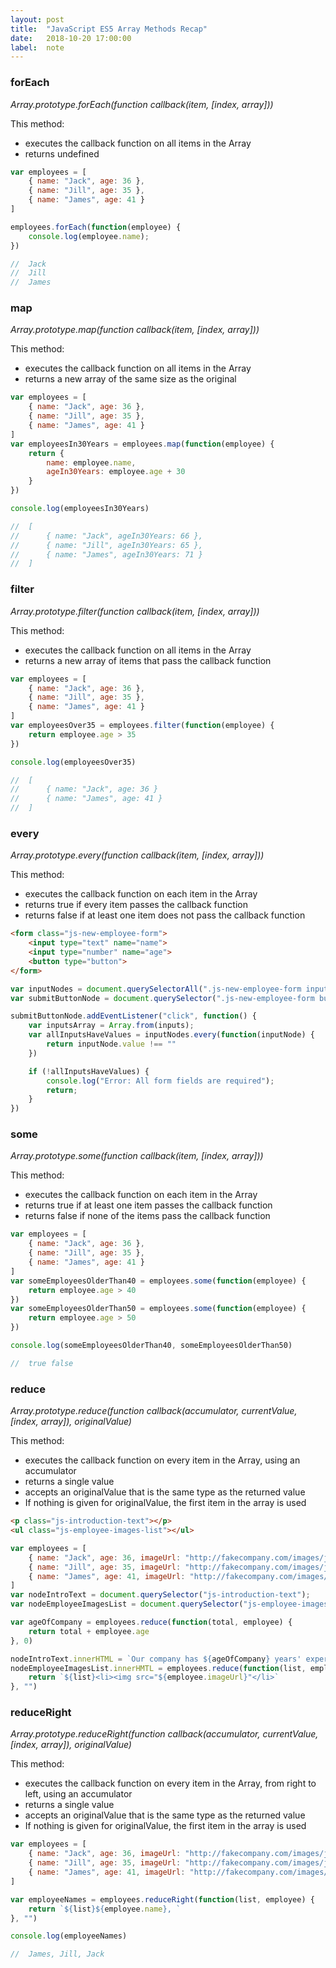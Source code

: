 ```yaml
---
layout: post
title:  "JavaScript ES5 Array Methods Recap"
date:   2018-10-20 17:00:00
label:  note
---
```


### forEach
*Array.prototype.forEach(function callback(item, [index, array]))*

This method:
* executes the callback function on all items in the Array
* returns undefined

```javascript
var employees = [
    { name: "Jack", age: 36 },
    { name: "Jill", age: 35 },
    { name: "James", age: 41 }
]

employees.forEach(function(employee) {
    console.log(employee.name);
})

//  Jack
//  Jill
//  James
```

### map
*Array.prototype.map(function callback(item, [index, array]))*

This method:
* executes the callback function on all items in the Array
* returns a new array of the same size as the original

```javascript
var employees = [
    { name: "Jack", age: 36 },
    { name: "Jill", age: 35 },
    { name: "James", age: 41 }
]
var employeesIn30Years = employees.map(function(employee) {
    return {
        name: employee.name,
        ageIn30Years: employee.age + 30
    }
})

console.log(employeesIn30Years)

//  [
//      { name: "Jack", ageIn30Years: 66 },
//      { name: "Jill", ageIn30Years: 65 },
//      { name: "James", ageIn30Years: 71 }
//  ]
```

### filter
*Array.prototype.filter(function callback(item, [index, array]))*

This method:
* executes the callback function on all items in the Array
* returns a new array of items that pass the callback function

```javascript
var employees = [
    { name: "Jack", age: 36 },
    { name: "Jill", age: 35 },
    { name: "James", age: 41 }
]
var employeesOver35 = employees.filter(function(employee) {
    return employee.age > 35
})

console.log(employeesOver35)

//  [
//      { name: "Jack", age: 36 }
//      { name: "James", age: 41 }
//  ]
```

### every
*Array.prototype.every(function callback(item, [index, array]))*

This method:
* executes the callback function on each item in the Array
* returns true if every item passes the callback function
* returns false if at least one item does not pass the callback function

```html
<form class="js-new-employee-form">
    <input type="text" name="name">
    <input type="number" name="age">
    <button type="button">
</form>
```

```javascript
var inputNodes = document.querySelectorAll(".js-new-employee-form input")
var submitButtonNode = document.querySelector(".js-new-employee-form button")

submitButtonNode.addEventListener("click", function() {
    var inputsArray = Array.from(inputs);
    var allInputsHaveValues = inputNodes.every(function(inputNode) {
        return inputNode.value !== ""
    })

    if (!allInputsHaveValues) {
        console.log("Error: All form fields are required");
        return;
    }
})
```

### some
*Array.prototype.some(function callback(item, [index, array]))*

This method:
* executes the callback function on each item in the Array
* returns true if at least one item passes the callback function
* returns false if none of the items pass the callback function

```javascript
var employees = [
    { name: "Jack", age: 36 },
    { name: "Jill", age: 35 },
    { name: "James", age: 41 }
]
var someEmployeesOlderThan40 = employees.some(function(employee) {
    return employee.age > 40
})
var someEmployeesOlderThan50 = employees.some(function(employee) {
    return employee.age > 50
})

console.log(someEmployeesOlderThan40, someEmployeesOlderThan50)

//  true false
```

### reduce
*Array.prototype.reduce(function callback(accumulator, currentValue, [index, array]), originalValue)*

This method:
* executes the callback function on every item in the Array, using an accumulator
* returns a single value
* accepts an originalValue that is the same type as the returned value
* If nothing is given for originalValue, the first item in the array is used

```html
<p class="js-introduction-text"></p>
<ul class="js-employee-images-list"></ul>
```

```javascript
var employees = [
    { name: "Jack", age: 36, imageUrl: "http://fakecompany.com/images/jack.png"  },
    { name: "Jill", age: 35, imageUrl: "http://fakecompany.com/images/jill.png"  },
    { name: "James", age: 41, imageUrl: "http://fakecompany.com/images/james.png"  }
]
var nodeIntroText = document.querySelector("js-introduction-text");
var nodeEmployeeImagesList = document.querySelector("js-employee-images-list");

var ageOfCompany = employees.reduce(function(total, employee) {
    return total + employee.age
}, 0)

nodeIntroText.innerHTML = `Our company has ${ageOfCompany} years' experience.`
nodeEmployeeImagesList.innerHMTL = employees.reduce(function(list, employee) {
    return `${list}<li><img src="${employee.imageUrl}"</li>`
}, "")
```

### reduceRight
*Array.prototype.reduceRight(function callback(accumulator, currentValue, [index, array]), originalValue)*

This method:
* executes the callback function on every item in the Array, from right to left, using an accumulator
* returns a single value
* accepts an originalValue that is the same type as the returned value
* If nothing is given for originalValue, the first item in the array is used

```javascript
var employees = [
    { name: "Jack", age: 36, imageUrl: "http://fakecompany.com/images/jack.png"  },
    { name: "Jill", age: 35, imageUrl: "http://fakecompany.com/images/jill.png"  },
    { name: "James", age: 41, imageUrl: "http://fakecompany.com/images/james.png"  }
]

var employeeNames = employees.reduceRight(function(list, employee) {
    return `${list}${employee.name}, `
}, "")

console.log(employeeNames)

//  James, Jill, Jack
```
